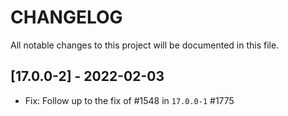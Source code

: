 # CHANGELOG 

All notable changes to this project will be documented in this file.

## [17.0.0-2] - 2022-02-03

- Fix: Follow up to the fix of #1548 in `17.0.0-1` #1775